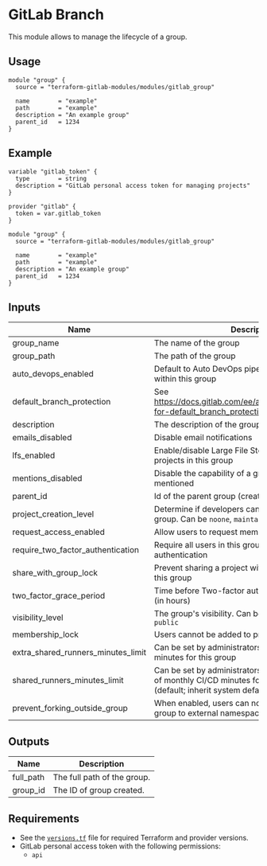 # GitLab Branch

This module allows to manage the lifecycle of a group.

## Usage
```hcl
module "group" {
  source = "terraform-gitlab-modules/modules/gitlab_group"

  name        = "example"
  path        = "example"
  description = "An example group"
  parent_id   = 1234
}
```

## Example
```hcl
variable "gitlab_token" {
  type        = string
  description = "GitLab personal access token for managing projects"
}

provider "gitlab" {
  token = var.gitlab_token
}

module "group" {
  source = "terraform-gitlab-modules/modules/gitlab_group"

  name        = "example"
  path        = "example"
  description = "An example group"
  parent_id   = 1234
}
```

<!-- BEGINNING OF PRE-COMMIT-TERRAFORM DOCS HOOK -->
## Inputs

| Name | Description | Type | Default | Required |
|------|-------------|------|---------|:--------:|
| group\_name | The name of the group | `string` | n/a | yes |
| group\_path | The path of the group | `string` | n/a | yes |
| auto\_devops\_enabled | Default to Auto DevOps pipeline for all projects within this group | `bool` | `false` | no |
| default\_branch\_protection | See https://docs.gitlab.com/ee/api/groups.html#options-for-default_branch_protection | `number` | `2` | yes |
| description | The description of the group | `string` | `null` | no |
| emails\_disabled | Disable email notifications | `bool` | `false` | no |
| lfs\_enabled | Enable/disable Large File Storage (LFS) for the projects in this group | `bool` | `true` | no |
| mentions\_disabled | Disable the capability of a group from getting mentioned | `bool` | `false` | no |
| parent\_id | Id of the parent group (creates a nested group). | `number` | `n/a` | yes |
| project\_creation\_level | Determine if developers can create projects in the group. Can be `noone`, `maintainer`, or `developer`. | `string` | `maintainer` | no |
| request\_access\_enabled | Allow users to request member access | `bool` | `false` | no |
| require\_two\_factor\_authentication | Require all users in this group to setup Two-factor authentication | `bool` | `false` | no |
| share\_with\_group\_lock | Prevent sharing a project with another group within this group | `bool` | `false` | no |
| two\_factor\_grace\_period | Time before Two-factor authentication is enforced (in hours) | `number` | `48` | no |
| visibility\_level | The group's visibility. Can be `private`, `internal`, `public` | `string` | `private` | no |
| membership\_lock | Users cannot be added to projects in this group | `bool` | `false` | no |
| extra\_shared\_runners\_minutes\_limit | Can be set by administrators only. Additional CI/CD minutes for this group | `number` | `0` | no |
| shared\_runners\_minutes\_limit | Can be set by administrators only. Maximum number of monthly CI/CD minutes for this group. Can be nil (default; inherit system default), 0 (unlimited), or > 0 | `number` | `0` | no |
| prevent\_forking\_outside\_group | When enabled, users can not fork projects from this group to external namespaces. | `bool` | `true` | no |

## Outputs

| Name | Description |
|------|-------------|
| full\_path | The full path of the group. |
| group\_id | The ID of group created. |

<!-- END OF PRE-COMMIT-TERRAFORM DOCS HOOK -->

## Requirements

- See the [`versions.tf`](versions.tf) file for required Terraform and provider versions.
- GitLab personal access token with the following permissions:
    - `api`
